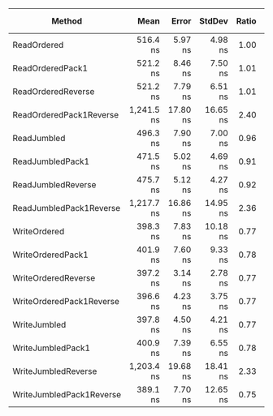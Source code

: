 ﻿| Method                   | Mean       | Error    | StdDev   | Ratio | RatioSD | Allocated | Alloc Ratio |
|------------------------- |-----------:|---------:|---------:|------:|--------:|----------:|------------:|
| ReadOrdered              |   516.4 ns |  5.97 ns |  4.98 ns |  1.00 |    0.01 |         - |          NA |
| ReadOrderedPack1         |   521.2 ns |  8.46 ns |  7.50 ns |  1.01 |    0.02 |         - |          NA |
| ReadOrderedReverse       |   521.2 ns |  7.79 ns |  6.51 ns |  1.01 |    0.02 |         - |          NA |
| ReadOrderedPack1Reverse  | 1,241.5 ns | 17.80 ns | 16.65 ns |  2.40 |    0.04 |         - |          NA |
| ReadJumbled              |   496.3 ns |  7.90 ns |  7.00 ns |  0.96 |    0.02 |         - |          NA |
| ReadJumbledPack1         |   471.5 ns |  5.02 ns |  4.69 ns |  0.91 |    0.01 |         - |          NA |
| ReadJumbledReverse       |   475.7 ns |  5.12 ns |  4.27 ns |  0.92 |    0.01 |         - |          NA |
| ReadJumbledPack1Reverse  | 1,217.7 ns | 16.86 ns | 14.95 ns |  2.36 |    0.04 |         - |          NA |
| WriteOrdered             |   398.3 ns |  7.83 ns | 10.18 ns |  0.77 |    0.02 |         - |          NA |
| WriteOrderedPack1        |   401.9 ns |  7.60 ns |  9.33 ns |  0.78 |    0.02 |         - |          NA |
| WriteOrderedReverse      |   397.2 ns |  3.14 ns |  2.78 ns |  0.77 |    0.01 |         - |          NA |
| WriteOrderedPack1Reverse |   396.6 ns |  4.23 ns |  3.75 ns |  0.77 |    0.01 |         - |          NA |
| WriteJumbled             |   397.8 ns |  4.50 ns |  4.21 ns |  0.77 |    0.01 |         - |          NA |
| WriteJumbledPack1        |   400.9 ns |  7.39 ns |  6.55 ns |  0.78 |    0.01 |         - |          NA |
| WriteJumbledReverse      | 1,203.4 ns | 19.68 ns | 18.41 ns |  2.33 |    0.04 |         - |          NA |
| WriteJumbledPack1Reverse |   389.1 ns |  7.70 ns | 12.65 ns |  0.75 |    0.03 |         - |          NA |